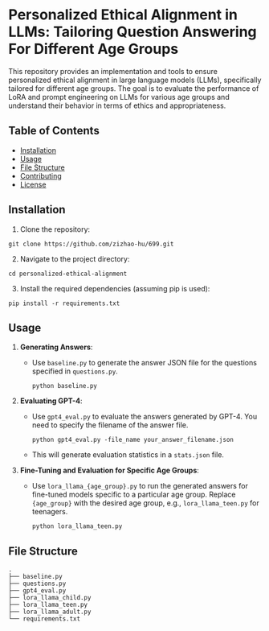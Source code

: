 # Personalized Ethical Alignment in LLMs: Tailoring Question Answering For Different Age Groups

This repository provides an implementation and tools to ensure personalized ethical alignment in large language models (LLMs), specifically tailored for different age groups. The goal is to evaluate the performance of LoRA and prompt engineering on LLMs for various age groups and understand their behavior in terms of ethics and appropriateness.

## Table of Contents

- [Installation](#installation)
- [Usage](#usage)
- [File Structure](#file-structure)
- [Contributing](#contributing)
- [License](#license)

## Installation

1. Clone the repository:
```
git clone https://github.com/zizhao-hu/699.git
```
2. Navigate to the project directory:
```
cd personalized-ethical-alignment
```
3. Install the required dependencies (assuming pip is used):
```
pip install -r requirements.txt
```

## Usage

1. **Generating Answers**:
   - Use `baseline.py` to generate the answer JSON file for the questions specified in `questions.py`.
     ```
     python baseline.py
     ```

2. **Evaluating GPT-4**:
   - Use `gpt4_eval.py` to evaluate the answers generated by GPT-4. You need to specify the filename of the answer file.
     ```
     python gpt4_eval.py -file_name your_answer_filename.json
     ```
   - This will generate evaluation statistics in a `stats.json` file.

3. **Fine-Tuning and Evaluation for Specific Age Groups**:
   - Use `lora_llama_{age_group}.py` to run the generated answers for fine-tuned models specific to a particular age group. Replace `{age_group}` with the desired age group, e.g., `lora_llama_teen.py` for teenagers.
     ```
     python lora_llama_teen.py
     ```

## File Structure
```
.
├── baseline.py
├── questions.py
├── gpt4_eval.py
├── lora_llama_child.py
├── lora_llama_teen.py
├── lora_llama_adult.py
└── requirements.txt
```
